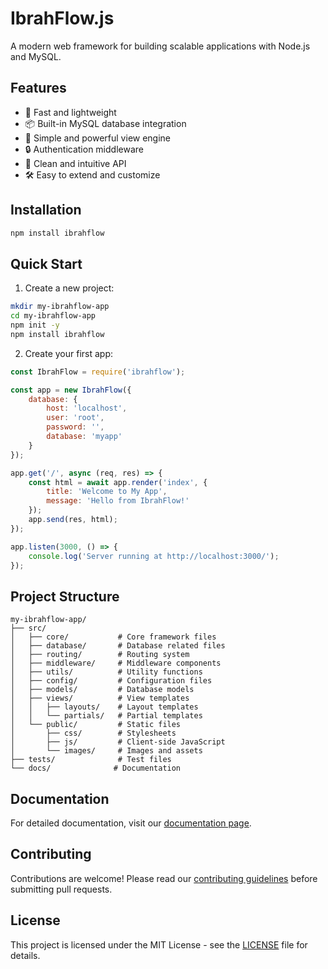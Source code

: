 # IbrahFlow.js

A modern web framework for building scalable applications with Node.js and MySQL.

## Features

- 🚀 Fast and lightweight
- 📦 Built-in MySQL database integration
- 🎨 Simple and powerful view engine
- 🔒 Authentication middleware
- 📝 Clean and intuitive API
- 🛠️ Easy to extend and customize

## Installation

```bash
npm install ibrahflow
```

## Quick Start

1. Create a new project:

```bash
mkdir my-ibrahflow-app
cd my-ibrahflow-app
npm init -y
npm install ibrahflow
```

2. Create your first app:

```javascript
const IbrahFlow = require('ibrahflow');

const app = new IbrahFlow({
    database: {
        host: 'localhost',
        user: 'root',
        password: '',
        database: 'myapp'
    }
});

app.get('/', async (req, res) => {
    const html = await app.render('index', {
        title: 'Welcome to My App',
        message: 'Hello from IbrahFlow!'
    });
    app.send(res, html);
});

app.listen(3000, () => {
    console.log('Server running at http://localhost:3000/');
});
```

## Project Structure

```
my-ibrahflow-app/
├── src/
│   ├── core/           # Core framework files
│   ├── database/       # Database related files
│   ├── routing/        # Routing system
│   ├── middleware/     # Middleware components
│   ├── utils/          # Utility functions
│   ├── config/         # Configuration files
│   ├── models/         # Database models
│   ├── views/          # View templates
│   │   ├── layouts/    # Layout templates
│   │   └── partials/   # Partial templates
│   └── public/         # Static files
│       ├── css/        # Stylesheets
│       ├── js/         # Client-side JavaScript
│       └── images/     # Images and assets
├── tests/              # Test files
└── docs/              # Documentation
```

## Documentation

For detailed documentation, visit our [documentation page](https://ibrahflow.js.org/docs).

## Contributing

Contributions are welcome! Please read our [contributing guidelines](CONTRIBUTING.md) before submitting pull requests.

## License

This project is licensed under the MIT License - see the [LICENSE](LICENSE) file for details. 